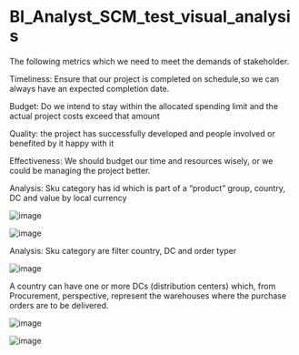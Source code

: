 # BI_Analyst_SCM_test_visual_analysis

The following metrics which we need to meet the demands of stakeholder.

Timeliness: Ensure that our project is completed on schedule,so we can
always have an expected completion date.

Budget: Do we intend to stay within the allocated spending limit and the
actual project costs exceed that amount

Quality: the project has successfully developed and people involved or
benefited by it happy with it

Effectiveness: We should budget our time and resources wisely, or we could
be managing the project better.

Analysis: Sku category has id which is part of a “product” group, country,
DC and value by local currency

![image](https://github.com/Arooba-Khokhar/BI_Analyst_SCM_test_visual_analysis/assets/14163981/95c1ce2c-56e7-4f0d-b741-08c811db4b55)


![image](https://github.com/Arooba-Khokhar/BI_Analyst_SCM_test_visual_analysis/assets/14163981/08b32869-0fc2-4244-b854-1bf8110bda7b)


Analysis: Sku category are filter country, DC and order typer


![image](https://github.com/Arooba-Khokhar/BI_Analyst_SCM_test_visual_analysis/assets/14163981/67780874-590c-4e72-bbd3-94a11e5ca5e4)


A country can have one or more DCs (distribution centers) which, from
Procurement, perspective, represent the warehouses where the purchase orders are to be
delivered.


![image](https://github.com/Arooba-Khokhar/BI_Analyst_SCM_test_visual_analysis/assets/14163981/f6ab472f-abe6-4ce5-8eaf-05e94fa13eef)


![image](https://github.com/Arooba-Khokhar/BI_Analyst_SCM_test_visual_analysis/assets/14163981/84c66a2c-2b3c-43d4-aeb5-01d911fddb31)
























